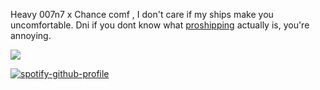 Heavy 007n7 x Chance comf , I don't care if my ships make you uncomfortable. Dni if you dont know what [proshipping](https://learnaboutproshipping.carrd.co/) actually is, you're annoying.




![](https://komarev.com/ghpvc/?username=your-github-username&color=green)





[![spotify-github-profile](https://spotify-github-profile.kittinanx.com/api/view?uid=31n36744pxrqlhnihu3jioaqiqyy&cover_image=true&theme=default&show_offline=false&background_color=121212&interchange=false)](https://github.com/kittinan/spotify-github-profile)
